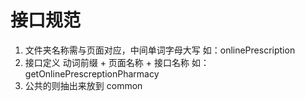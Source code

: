 # 接口规范

1. 文件夹名称需与页面对应，中间单词字母大写 如：onlinePrescription
2. 接口定义 动词前缀 + 页面名称 + 接口名称 如：getOnlinePrescreptionPharmacy
3. 公共的则抽出来放到 common
